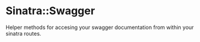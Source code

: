 # Sinatra::Swagger

Helper methods for accesing your swagger documentation from within your sinatra routes.